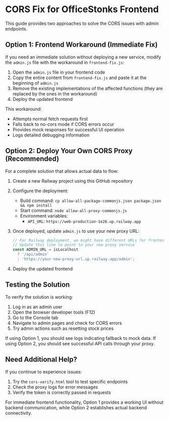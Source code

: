 # CORS Fix for OfficeStonks Frontend

This guide provides two approaches to solve the CORS issues with admin endpoints.

## Option 1: Frontend Workaround (Immediate Fix)

If you need an immediate solution without deploying a new service, modify the `admin.js` file with the workaround in `frontend-fix.js`:

1. Open the `admin.js` file in your frontend code
2. Copy the entire content from `frontend-fix.js` and paste it at the beginning of `admin.js`
3. Remove the existing implementations of the affected functions (they are replaced by the ones in the workaround)
4. Deploy the updated frontend

This workaround:
- Attempts normal fetch requests first
- Falls back to no-cors mode if CORS errors occur
- Provides mock responses for successful UI operation
- Logs detailed debugging information

## Option 2: Deploy Your Own CORS Proxy (Recommended)

For a complete solution that allows actual data to flow:

1. Create a new Railway project using this GitHub repository
2. Configure the deployment:
   - Build command: `cp allow-all-package-commonjs.json package.json && npm install`
   - Start command: `node allow-all-proxy-commonjs.js`
   - Environment variables:
     - `API_URL`: `https://web-production-1e26.up.railway.app`

3. Once deployed, update `admin.js` to use your new proxy URL:
   ```javascript
   // For Railway deployment, we might have different URLs for frontend and backend
   // Update this line to point to your new proxy service
   const ADMIN_URL = isLocalhost
     ? '/api/admin'
     : 'https://your-new-proxy-url.up.railway.app/admin';
   ```

4. Deploy the updated frontend

## Testing the Solution

To verify the solution is working:

1. Log in as an admin user
2. Open the browser developer tools (F12)
3. Go to the Console tab
4. Navigate to admin pages and check for CORS errors
5. Try admin actions such as resetting stock prices

If using Option 1, you should see logs indicating fallback to mock data.
If using Option 2, you should see successful API calls through your proxy.

## Need Additional Help?

If you continue to experience issues:

1. Try the `cors-verify.html` tool to test specific endpoints
2. Check the proxy logs for error messages
3. Verify the token is correctly passed in requests

For immediate frontend functionality, Option 1 provides a working UI without backend communication, while Option 2 establishes actual backend connectivity.